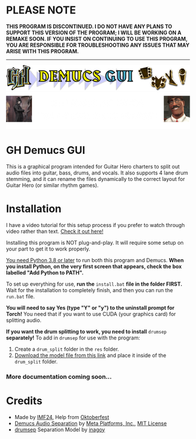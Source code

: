 # PLEASE NOTE
**THIS PROGRAM IS DISCONTINUED. I DO NOT HAVE ANY PLANS TO SUPPORT THIS VERSION OF THE PROGRAM; I WILL BE WORKING ON A REMAKE SOON. IF YOU INSIST ON CONTINUING TO USE THIS PROGRAM, YOU ARE RESPONSIBLE FOR TROUBLESHOOTING ANY ISSUES THAT MAY ARISE WITH THIS PROGRAM.**

-------------------------------------------------

![](res/logo.png)
![](res/imf_okt_logo.png)

# GH Demucs GUI

This is a graphical program intended for Guitar Hero charters to split out audio files into guitar, bass, drums, and vocals. It also supports 4 lane drum stemming, and it can rename the files dynamically to the correct layout for Guitar Hero (or similar rhythm games).

# Installation

I have a video tutorial for this setup process if you prefer to watch through video rather than text. [Check it out here!](https://youtu.be/wjRu35c_JsY)

Installing this program is NOT plug-and-play. It will require some setup on your part to get it to work properly.

[You need Python 3.8 or later](https://python.org/downloads) to run both this program and Demucs. **When you install Python, on the very first screen that appears, check the box labelled "Add Python to PATH".**

To set up everything for use, **run the** `install.bat` **file in the folder FIRST.** Wait for the installation to completely finish, and then you can run the `run.bat` file.

**You will need to say Yes (type "Y" or "y") to the uninstall prompt for Torch!** You need that if you want to use CUDA (your graphics card) for splitting audio.

**If you want the drum splitting to work, you need to install** `drumsep` **separately!** To add in `drumsep` for use with the program:
1. Create a `drum_split` folder in the `res` folder.
2. [Download the model file from this link](https://drive.google.com/uc?export=download&id=1g9dD68Fhn-fvTFHRApgFy8bsHUsYJD9o) and place it inside of the `drum_split` folder.

### More documentation coming soon...

# Credits
- Made by [IMF24](https://youtube.com/@IMF24), Help from [Oktoberfest](https://youtube.com/@oktoberfesttheenthusiast)
- [Demucs Audio Separation](https://github.com/facebookresearch/demucs) by [Meta Platforms, Inc.](https://meta.com), [MIT License](./LICENSE)
- [drumsep](https://github.com/inagoy/drumsep) Separation Model by [inagoy](https://github.com/inagoy)